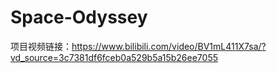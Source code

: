 # Space-Odyssey
项目视频链接：https://www.bilibili.com/video/BV1mL411X7sa/?vd_source=3c7381df6fceb0a529b5a15b26ee7055
